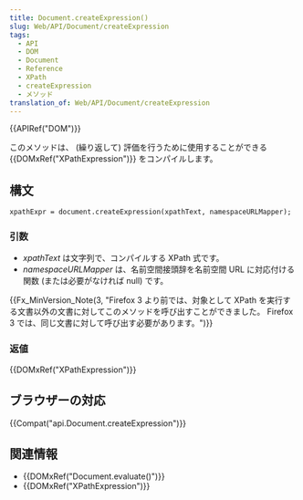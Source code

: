 ```yaml
---
title: Document.createExpression()
slug: Web/API/Document/createExpression
tags:
  - API
  - DOM
  - Document
  - Reference
  - XPath
  - createExpression
  - メソッド
translation_of: Web/API/Document/createExpression
---
```

{{APIRef("DOM")}}

このメソッドは、 (繰り返して) 評価を行うために使用することができる {{DOMxRef("XPathExpression")}} をコンパイルします。

## 構文

    xpathExpr = document.createExpression(xpathText, namespaceURLMapper);

### 引数

- _xpathText_ は文字列で、コンパイルする XPath 式です。
- _namespaceURLMapper_ は、名前空間接頭辞を名前空間 URL に対応付ける関数 (または必要がなければ null) です。

{{Fx_MinVersion_Note(3, "Firefox 3 より前では、対象として XPath を実行する文書以外の文書に対してこのメソッドを呼び出すことができました。 Firefox 3 では、同じ文書に対して呼び出す必要があります。")}}

### 返値

{{DOMxRef("XPathExpression")}}

## ブラウザーの対応

{{Compat("api.Document.createExpression")}}

## 関連情報

- {{DOMxRef("Document.evaluate()")}}
- {{DOMxRef("XPathExpression")}}
